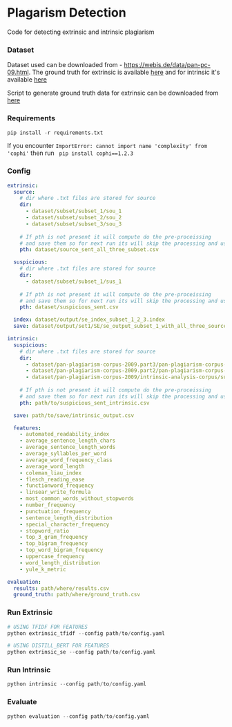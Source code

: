 # Plagarism Detection 
Code for detecting extrinsic and intrinsic plagiarism

### Dataset

Dataset used can be downloaded from - https://webis.de/data/pan-pc-09.html.
The ground truth for extrinsic is available [here](https://github.com/cypherics/plagiarism_detection/releases/download/v0.0.1-alpha/extrinsic_ground_truth.zip) and for intrinsic it's available [here](https://github.com/cypherics/plagiarism_detection/releases/download/v0.0.1-alpha/intrinsic_ground_truth.zip) 

Script to generate ground truth data for extrinsic can be downloaded from [here](https://github.com/cypherics/plagiarism_detection/releases/download/v0.0.1-alpha/generate_extrinsic_gt.py)
### Requirements
```python
pip install -r requirements.txt
```
If you encounter `ImportError: cannot import name 'complexity' from 'cophi'`
then run ` pip install cophi==1.2.3`

### Config
```yaml
extrinsic:
  source:
    # dir where .txt files are stored for source
    dir:
      - dataset/subset/subset_1/sou_1
      - dataset/subset/subset_2/sou_2
      - dataset/subset/subset_3/sou_3
      
    # If pth is not present it will compute do the pre-proceissing 
    # and save them so for next run its will skip the processing and used data from csv
    pth: dataset/source_sent_all_three_subset.csv

  suspicious:
    # dir where .txt files are stored for source
    dir:
      - dataset/subset/subset_1/sus_1
    
    # If pth is not present it will compute do the pre-proceissing 
    # and save them so for next run its will skip the processing and used data from csv
    pth: dataset/suspicious_sent.csv

  index: dataset/output/se_index_subset_1_2_3.index
  save: dataset/output/set1/SE/se_output_subset_1_with_all_three_source.csv

intrinsic:
  suspicious:
    # dir where .txt files are stored for source
    dir:
      - dataset/pan-plagiarism-corpus-2009.part3/pan-plagiarism-corpus-2009/intrinsic-analysis-corpus/suspicious-documents
      - dataset/pan-plagiarism-corpus-2009.part2/pan-plagiarism-corpus-2009/intrinsic-analysis-corpus/suspicious-documents
      - dataset/pan-plagiarism-corpus-2009/intrinsic-analysis-corpus/suspicious-documents
    
    # If pth is not present it will compute do the pre-proceissing 
    # and save them so for next run its will skip the processing and used data from csv
    pth: path/to/suspicious_sent_intrinsic.csv

  save: path/to/save/intrinsic_output.csv

  features:
    - automated_readability_index
    - average_sentence_length_chars
    - average_sentence_length_words
    - average_syllables_per_word
    - average_word_frequency_class
    - average_word_length
    - coleman_liau_index
    - flesch_reading_ease
    - functionword_frequency
    - linsear_write_formula
    - most_common_words_without_stopwords
    - number_frequency
    - punctuation_frequency
    - sentence_length_distribution
    - special_character_frequency
    - stopword_ratio
    - top_3_gram_frequency
    - top_bigram_frequency
    - top_word_bigram_frequency
    - uppercase_frequency
    - word_length_distribution
    - yule_k_metric

evaluation:
  results: path/where/results.csv
  ground_truth: path/where/ground_truth.csv
```
### Run Extrinsic
```python
# USING TFIDF FOR FEATURES
python extrinsic_tfidf --config path/to/config.yaml

# USING DISTILL_BERT FOR FEATURES
python extrinsic_se --config path/to/config.yaml
```

### Run Intrinsic
```python
python intrinsic --config path/to/config.yaml
```

### Evaluate
```python
python evaluation --config path/to/config.yaml
```
